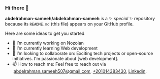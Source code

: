 ### Hi there 👋


**abdelrahman-sameeh/abdelrahman-sameeh** is a ✨ _special_ ✨ repository because its `README.md` (this file) appears on your GitHub profile.

Here are some ideas to get you started:

- 🔭 I’m currently working on Nozolan
- 🌱 I’m currently learning Web development
- 👯 I’m looking to collaborate on: Exciting tech projects or open-source initiatives. I'm passionate about [web development].
- 📫 How to reach me: Feel free to reach out via :[abdelrahman.sameeh507@gmail.com](abdelrahman.sameeh507@gmail.com),
[+201014383430](https://wa.me/+201014383430),
[Linkedin](https://www.linkedin.com/in/abdelrahman-sameeh-384508231/).
